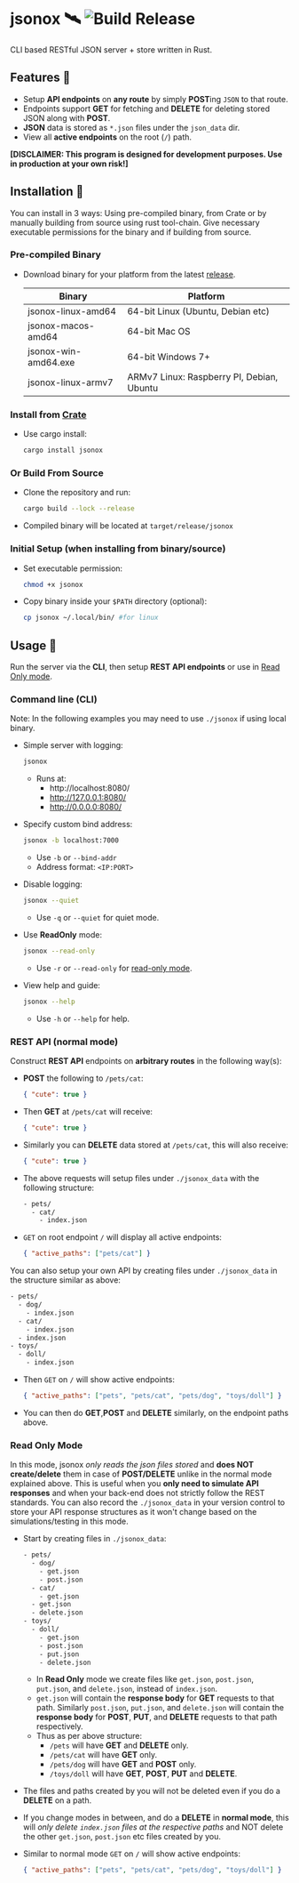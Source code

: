 # jsonox 🛰 ![Build Release](https://github.com/nilaysavant/jsonox/workflows/Build%20Release/badge.svg?branch=v0.1.0)

CLI based RESTful JSON server + store written in Rust.

## Features 🚀

- Setup **API endpoints** on **any route** by simply **POST**ing `JSON` to that route.
- Endpoints support **GET** for fetching and **DELETE** for deleting stored JSON along with **POST**.
- **JSON** data is stored as `*.json` files under the `json_data` dir.
- View all **active endpoints** on the root (`/`) path.

**[DISCLAIMER: This program is designed for development purposes. Use in production at your own risk!]**

## Installation 🔧

You can install in 3 ways: Using pre-compiled binary, from Crate or by manually building from source using rust tool-chain. Give necessary executable permissions for the binary and if building from source.

### Pre-compiled Binary

- Download binary for your platform from the latest [release](https://github.com/nilaysavant/jsonox/releases).

  | Binary               | Platform                                  |
  | -------------------- | ----------------------------------------- |
  | jsonox-linux-amd64   | 64-bit Linux (Ubuntu, Debian etc)         |
  | jsonox-macos-amd64   | 64-bit Mac OS                             |
  | jsonox-win-amd64.exe | 64-bit Windows 7+                         |
  | jsonox-linux-armv7   | ARMv7 Linux: Raspberry PI, Debian, Ubuntu |

### Install from [Crate](https://crates.io/crates/jsonox)

- Use cargo install:

  ```bash
  cargo install jsonox
  ```

### Or Build From Source

- Clone the repository and run:

  ```bash
  cargo build --lock --release
  ```

- Compiled binary will be located at `target/release/jsonox`

### Initial Setup (when installing from binary/source)

- Set executable permission:

  ```bash
  chmod +x jsonox
  ```

- Copy binary inside your `$PATH` directory (optional):

  ```bash
  cp jsonox ~/.local/bin/ #for linux
  ```

## Usage 📡

Run the server via the **CLI**, then setup **REST API endpoints** or use in [Read Only mode](#read-only-mode).

### Command line (CLI)

Note: In the following examples you may need to use `./jsonox` if using local binary.

- Simple server with logging:

  ```bash
  jsonox
  ```

  - Runs at:
    - http://localhost:8080/
    - http://127.0.0.1:8080/
    - http://0.0.0.0:8080/

- Specify custom bind address:

  ```bash
  jsonox -b localhost:7000
  ```

  - Use `-b` or `--bind-addr`
  - Address format: `<IP:PORT>`

- Disable logging:

  ```bash
  jsonox --quiet
  ```

  - Use `-q` or `--quiet` for quiet mode.

- Use **ReadOnly** mode:

  ```bash
  jsonox --read-only
  ```

  - Use `-r` or `--read-only` for [read-only mode](#read-only-mode).

- View help and guide:

  ```bash
  jsonox --help
  ```

  - Use `-h` or `--help` for help.

### REST API (normal mode)

Construct **REST API** endpoints on **arbitrary routes** in the following way(s):

- **POST** the following to `/pets/cat`:

  ```json
  { "cute": true }
  ```

- Then **GET** at `/pets/cat` will receive:

  ```json
  { "cute": true }
  ```

- Similarly you can **DELETE** data stored at `/pets/cat`, this will also receive:

  ```json
  { "cute": true }
  ```

- The above requests will setup files under `./jsonox_data` with the following structure:

  ```bash
  - pets/
    - cat/
      - index.json
  ```

- `GET` on root endpoint `/` will display all active endpoints:

  ```json
  { "active_paths": ["pets/cat"] }
  ```

You can also setup your own API by creating files under `./jsonox_data` in the structure similar as above:

```bash
- pets/
  - dog/
    - index.json
  - cat/
    - index.json
  - index.json
- toys/
  - doll/
    - index.json
```

- Then `GET` on `/` will show active endpoints:

  ```json
  { "active_paths": ["pets", "pets/cat", "pets/dog", "toys/doll"] }
  ```

- You can then do **GET**,**POST** and **DELETE** similarly, on the endpoint paths above.

### Read Only Mode

In this mode, jsonox _only reads the json files stored_ and **does NOT create/delete** them in case of **POST/DELETE** unlike in the normal mode explained above. This is useful when you **only need to simulate API responses** and when your back-end does not strictly follow the REST standards. You can also record the `./jsonox_data` in your version control to store your API response structures as it won't change based on the simulations/testing in this mode.

- Start by creating files in `./jsonox_data`:

  ```bash
  - pets/
    - dog/
      - get.json
      - post.json
    - cat/
      - get.json
    - get.json
    - delete.json
  - toys/
    - doll/
      - get.json
      - post.json
      - put.json
      - delete.json
  ```

  - In **Read Only** mode we create files like `get.json`, `post.json`, `put.json`, and `delete.json`, instead of `index.json`.
  - `get.json` will contain the **response body** for **GET** requests to that path. Similarly `post.json`, `put.json`, and `delete.json` will contain the **response body** for **POST**, **PUT**, and **DELETE** requests to that path respectively.
  - Thus as per above structure:
    - `/pets` will have **GET** and **DELETE** only.
    - `/pets/cat` will have **GET** only.
    - `/pets/dog` will have **GET** and **POST** only.
    - `/toys/doll` will have **GET**, **POST**, **PUT** and **DELETE**.

- The files and paths created by you will not be deleted even if you do a **DELETE** on a path.
- If you change modes in between, and do a **DELETE** in **normal mode**, this will _only delete `index.json` files at the respective paths_ and NOT delete the other `get.json`, `post.json` etc files created by you.

- Similar to normal mode `GET` on `/` will show active endpoints:

  ```json
  { "active_paths": ["pets", "pets/cat", "pets/dog", "toys/doll"] }
  ```
